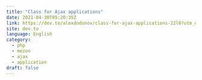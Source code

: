 ```yaml
---
title: "Class for Ajax applications"
date: 2021-04-30T05:20:35Z
link: https://dev.to/alexdodonov/class-for-ajax-applications-22l0?utm_medium=RSS&utm_source=news.12bit.vn
site: dev.to
language: English
category:
  - php
  - mezon
  - ajax
  - application
draft: false
---
```

